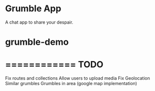 Grumble App
============

A chat app to share your despair.
  
# grumble-demo

============
    TODO
============

Fix routes and collections
Allow users to upload media
Fix Geolocation
Similar grumbles
Grumbles in area (google map implementation)
